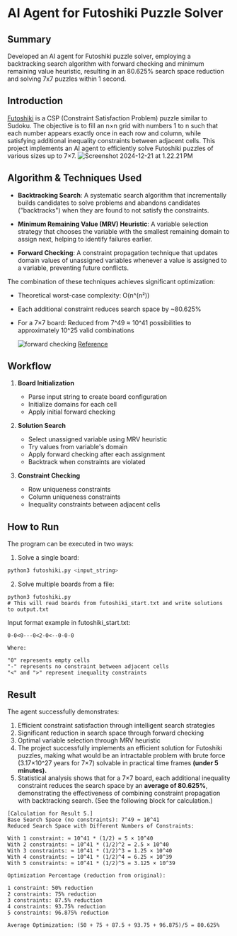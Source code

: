 # AI Agent for Futoshiki Puzzle Solver
## Summary
Developed an AI agent for Futoshiki puzzle solver, employing a backtracking search algorithm with forward checking and minimum remaining value heuristic, resulting in an 80.625% search space reduction and solving 7x7 puzzles within 1 second.

## Introduction
[Futoshiki](https://www.futoshiki.com/) is a CSP (Constraint Satisfaction Problem) puzzle similar to Sudoku. The objective is to fill an n×n grid with numbers 1 to n such that each number appears exactly once in each row and column, while satisfying additional inequality constraints between adjacent cells. This project implements an AI agent to efficiently solve Futoshiki puzzles of various sizes up to 7×7.
![Screenshot 2024-12-21 at 1.22.21 PM](https://hackmd.io/_uploads/BJhdPtNSJe.png)


## Algorithm & Techniques Used
- **Backtracking Search**: A systematic search algorithm that incrementally builds candidates to solve problems and abandons candidates ("backtracks") when they are found to not satisfy the constraints.
  
- **Minimum Remaining Value (MRV) Heuristic**: A variable selection strategy that chooses the variable with the smallest remaining domain to assign next, helping to identify failures earlier.

- **Forward Checking**: A constraint propagation technique that updates domain values of unassigned variables whenever a value is assigned to a variable, preventing future conflicts.

The combination of these techniques achieves significant optimization:
- Theoretical worst-case complexity: O(n^(n²))
- Each additional constraint reduces search space by ~80.625%
- For a 7×7 board: Reduced from 7^49 ≈ 10^41 possibilities to approximately 10^25 valid combinations

    ![forward checking](https://ktiml.mff.cuni.cz/~bartak/constraints/images/backtrack.gif) 
    [Reference](https://ktiml.mff.cuni.cz/~bartak/constraints/propagation.html)

## Workflow
1. **Board Initialization**
   - Parse input string to create board configuration
   - Initialize domains for each cell
   - Apply initial forward checking

2. **Solution Search**
   - Select unassigned variable using MRV heuristic
   - Try values from variable's domain
   - Apply forward checking after each assignment
   - Backtrack when constraints are violated

3. **Constraint Checking**
   - Row uniqueness constraints
   - Column uniqueness constraints
   - Inequality constraints between adjacent cells

## How to Run
The program can be executed in two ways:

1. Solve a single board:
```bash
python3 futoshiki.py <input_string>
```
2. Solve multiple boards from a file:
```
python3 futoshiki.py
# This will read boards from futoshiki_start.txt and write solutions to output.txt
```
Input format example in futoshiki_start.txt:
```
0-0<0---0<2-0<--0-0-0

Where:

"0" represents empty cells
"-" represents no constraint between adjacent cells
"<" and ">" represent inequality constraints
```

## Result
The agent successfully demonstrates:

1. Efficient constraint satisfaction through intelligent search strategies
2. Significant reduction in search space through forward checking
3. Optimal variable selection through MRV heuristic
4. The project successfully implements an efficient solution for Futoshiki puzzles, making what would be an intractable problem with brute force (3.17×10^27 years for 7×7) solvable in practical time frames **(under 5 minutes).**
5. Statistical analysis shows that for a 7×7 board, each additional inequality constraint reduces the search space by an **average of 80.625%**, demonstrating the effectiveness of combining constraint propagation with backtracking search. (See the following block for calculation.)
```
[Calculation for Result 5.]
Base Search Space (no constraints): 7^49 ≈ 10^41
Reduced Search Space with Different Numbers of Constraints:

With 1 constraint: ≈ 10^41 * (1/2) = 5 × 10^40
With 2 constraints: ≈ 10^41 * (1/2)^2 = 2.5 × 10^40
With 3 constraints: ≈ 10^41 * (1/2)^3 = 1.25 × 10^40
With 4 constraints: ≈ 10^41 * (1/2)^4 = 6.25 × 10^39
With 5 constraints: ≈ 10^41 * (1/2)^5 = 3.125 × 10^39

Optimization Percentage (reduction from original):

1 constraint: 50% reduction
2 constraints: 75% reduction
3 constraints: 87.5% reduction
4 constraints: 93.75% reduction
5 constraints: 96.875% reduction

Average Optimization: (50 + 75 + 87.5 + 93.75 + 96.875)/5 = 80.625%
```